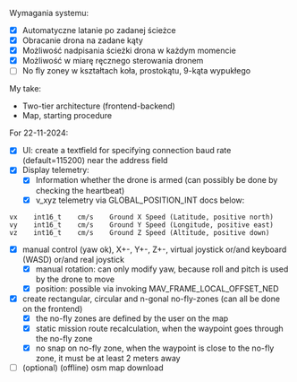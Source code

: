 Wymagania systemu: 
- [x] Automatyczne latanie po zadanej ścieżce
- [x] Obracanie drona na zadane kąty 
- [x] Możliwość nadpisania ścieżki drona w każdym momencie 
- [x] Możliwość w miarę ręcznego sterowania dronem 
- [ ] No fly zoney w kształtach koła, prostokątu, 9-kąta wypukłego 

My take:
- Two-tier architecture (frontend-backend)
- Map, starting procedure

For 22-11-2024:
- [x] UI: create a textfield for specifying connection baud rate (default=115200) near the address field
- [x] Display telemetry:
  - [x] Information whether the drone is armed (can possibly be done by checking the heartbeat)
  - [x] v_xyz telemetry via GLOBAL_POSITION_INT docs below:
```
vx    int16_t    cm/s    Ground X Speed (Latitude, positive north)
vy    int16_t    cm/s    Ground Y Speed (Longitude, positive east)
vz    int16_t    cm/s    Ground Z Speed (Altitude, positive down)
```
- [x] manual control (yaw ok), X+-, Y+-, Z+-, virtual joystick or/and keyboard (WASD) or/and real joystick
  - [x] manual rotation: can only modify yaw, because roll and pitch is used by the drone to move 
  - [x] position: possible via invoking MAV_FRAME_LOCAL_OFFSET_NED
- [x] create rectangular, circular and n-gonal no-fly-zones (can all be done on the frontend)
  - [x] the no-fly zones are defined by the user on the map
  - [x] static mission route recalculation, when the waypoint goes through the no-fly zone
  - [x] no snap on no-fly zone, when the waypoint is close to the no-fly zone, it must be at least 2 meters away
- [ ] (optional) (offline) osm map download